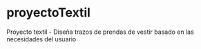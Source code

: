 # proyectoTextil
Proyecto textil - Diseña trazos de prendas de vestir basado en las necesidades del usuario
